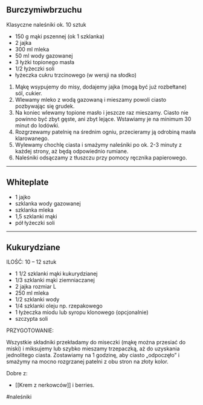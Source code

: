 ## Burczymiwbrzuchu 
Klasyczne naleśniki ok. 10 sztuk

-   150 g mąki pszennej (ok 1 szklanka)
-   2 jajka
-   300 ml mleka
-   50 ml wody gazowanej
-   3 łyżki topionego masła
-   1/2 łyżeczki soli
-   łyżeczka cukru trzcinowego (w wersji na słodko)  
    
    

1.  Mąkę wsypujemy do misy, dodajemy jajka (mogą być już rozbełtane) sól, cukier.
2.  Wlewamy mleko z wodą gazowaną i mieszamy powoli ciasto pozbywając się grudek.
3.  Na koniec wlewamy topione masło i jeszcze raz mieszamy. Ciasto nie powinno być zbyt gęste, ani zbyt lejące. Wstawiamy je na minimum 30 minut do lodówki.
4.  Rozgrzewamy patelnię na średnim ogniu, przecieramy ją odrobiną masła klarowanego.
5.  Wylewamy chochlę ciasta i smażymy naleśniki po ok. 2-3 minuty z każdej strony, aż będą odpowiednio rumiane.
6.  Naleśniki odsączamy z tłuszczu przy pomocy ręcznika papierowego.
---
## Whiteplate
- 1 jajko
- szklanka wody gazowanej
- szklanka mleka
- 1,5 szklanki mąki
- pół łyżeczki soli

---

## Kukurydziane
ILOŚĆ: 10 – 12 sztuk

- 1 1/2 szklanki mąki kukurydzianej
- 1/3 szklanki mąki ziemniaczanej
- 2 jajka rozmiar L
- 250 ml mleka
- 1/2 szklanki wody
- 1/4 szklanki oleju np. rzepakowego
- 1 łyżeczka miodu lub syropu klonowego (opcjonalnie)
- szczypta soli

PRZYGOTOWANIE:

Wszystkie składniki przekładamy do miseczki (mąkę można przesiać do miski) i miksujemy lub szybko mieszamy trzepaczką, aż do uzyskania jednolitego ciasta. Zostawiamy na 1 godzinę, aby ciasto „odpoczęło” i smażymy na mocno rozgrzanej patelni z obu stron na złoty kolor.

Dobre z:
- [[Krem z nerkowców]] i berries.

#naleśniki 